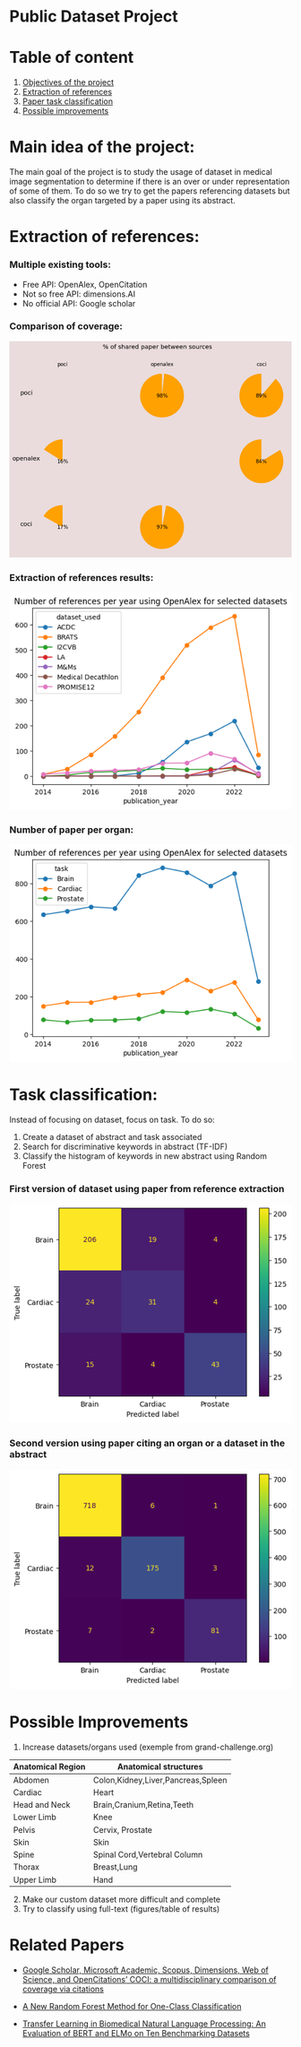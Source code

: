# Public Dataset Project

# Table of content
1. [Objectives of the project](#objectives)
2. [Extraction of references](#references-extraction)
3. [Paper task classification](#classification)
4. [Possible improvements](#futur)

<div id='objectives'/>

# Main idea of the project:

The main goal of the project is to study the usage of dataset in medical image segmentation to determine if there is an over or under representation of some of them.
To do so we try to get the papers referencing datasets but also classify the organ targeted by a paper using its abstract.


<div id="references-extraction"/>

# Extraction of references:
### Multiple existing tools:
* Free API: OpenAlex, OpenCitation
* Not so free API: dimensions.AI
* No official API: Google scholar 

### Comparison of coverage:

![](../ressources/coverage_comparison.png)

### Extraction of references results:
![](../ressources/number_of_references.png)

### Number of paper per organ:
![](../ressources/number_per_organ.png)

<div id="classification"/>

# Task classification:
Instead of focusing on dataset, focus on task.
To do so:
1. Create a dataset of abstract and task associated
2. Search for discriminative keywords in abstract (TF-IDF)
3. Classify the histogram of keywords in new abstract using Random Forest

### First version of dataset using paper from reference extraction 
![](../ressources/error_bad_dataset.png)

### Second version using paper citing an organ or a dataset in the abstract
![](../ressources/error_clean_dataset.png)


<div id="futur"/>

# Possible Improvements
1. Increase datasets/organs used (exemple from grand-challenge.org)

| Anatomical Region | Anatomical structures              |
|-------------------|------------------------------------|
| Abdomen           | Colon,Kidney,Liver,Pancreas,Spleen |
| Cardiac           | Heart                              |
| Head and Neck     | Brain,Cranium,Retina,Teeth         |
| Lower Limb        | Knee                               |
| Pelvis            | Cervix, Prostate                   |
| Skin              | Skin                               |
| Spine             | Spinal Cord,Vertebral Column       |
| Thorax            | Breast,Lung                        |
| Upper Limb        | Hand                               |
2. Make our custom dataset more difficult and complete
3. Try to classify using full-text (figures/table of results)


# Related Papers
* [Google Scholar, Microsoft Academic, Scopus, Dimensions,
Web of Science, and OpenCitations’ COCI: a multidisciplinary
comparison of coverage via citations](https://link.springer.com/content/pdf/10.1007/s11192-020-03690-4)

* [A New Random Forest Method for One-Class Classification](https://link.springer.com/chapter/10.1007/978-3-642-34166-3_31)

* [Transfer Learning in Biomedical Natural Language Processing: An Evaluation of BERT and ELMo on Ten Benchmarking Datasets](https://arxiv.org/abs/1906.05474)